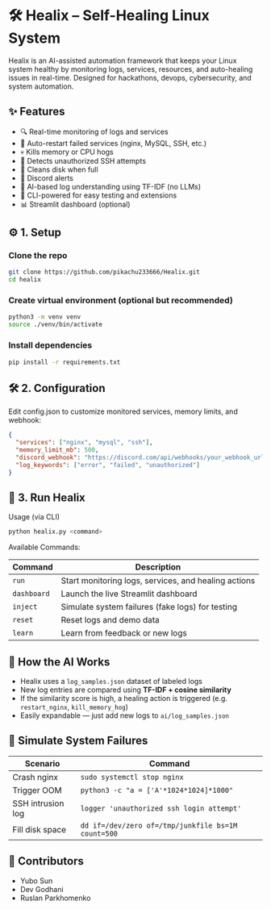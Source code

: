 # 🛠️ Healix – Self-Healing Linux System

Healix is an AI-assisted automation framework that keeps your Linux system healthy by monitoring logs, services, resources, and auto-healing issues in real-time. Designed for hackathons, devops, cybersecurity, and system automation.

## ✨ Features

- 🔍 Real-time monitoring of logs and services
- 🔁 Auto-restart failed services (nginx, MySQL, SSH, etc.)
- 💀 Kills memory or CPU hogs
- 🔐 Detects unauthorized SSH attempts
- 🧹 Cleans disk when full
- 📡 Discord alerts
- 🤖 AI-based log understanding using TF-IDF (no LLMs)
- 🧪 CLI-powered for easy testing and extensions
- 📊 Streamlit dashboard (optional)

## ⚙️ 1. Setup

### Clone the repo

```bash
git clone https://github.com/pikachu233666/Healix.git
cd healix
```
### Create virtual environment (optional but recommended)
```bash
python3 -m venv venv
source ./venv/bin/activate
```
### Install dependencies
```bash
pip install -r requirements.txt
```
## 🛠️ 2. Configuration

Edit config.json to customize monitored services, memory limits, and webhook:
```json
{
  "services": ["nginx", "mysql", "ssh"],
  "memory_limit_mb": 500,
  "discord_webhook": "https://discord.com/api/webhooks/your_webhook_url_here",
  "log_keywords": ["error", "failed", "unauthorized"]
}
```
## 🚀 3. Run Healix
Usage (via CLI)
```bash
python healix.py <command>
```
Available Commands:

| Command     | Description                                          |
| ----------- | ---------------------------------------------------- |
| `run`       | Start monitoring logs, services, and healing actions |
| `dashboard` | Launch the live Streamlit dashboard                  |
| `inject`    | Simulate system failures (fake logs) for testing     |
| `reset`     | Reset logs and demo data                             |
| `learn`     | Learn from feedback or new logs                      |

## 🧠 How the AI Works

- Healix uses a `log_samples.json` dataset of labeled logs
- New log entries are compared using **TF-IDF + cosine similarity**
- If the similarity score is high, a healing action is triggered (e.g. `restart_nginx`, `kill_memory_hog`)
- Easily expandable — just add new logs to `ai/log_samples.json`

## 🧪 Simulate System Failures

| Scenario          | Command                                            |
| ----------------- | -------------------------------------------------- |
| Crash nginx       | `sudo systemctl stop nginx`                        |
| Trigger OOM       | `python3 -c "a = ['A'*1024*1024]*1000"`            |
| SSH intrusion log | `logger 'unauthorized ssh login attempt'`          |
| Fill disk space   | `dd if=/dev/zero of=/tmp/junkfile bs=1M count=500` |

## 🐻 Contributors

- Yubo Sun
- Dev Godhani
- Ruslan Parkhomenko